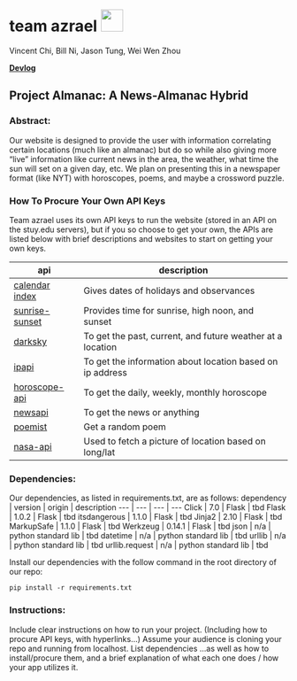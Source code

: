 # team azrael <img src="https://d1lss44hh2trtw.cloudfront.net/assets/article/2015/07/06/Azrael_Returns_feature.jpg" height="40">
Vincent Chi, Bill Ni, Jason Tung, Wei Wen Zhou

**[Devlog](https://github.com/jason-tung/sd_p01/blob/master/devlog.txt)**

## Project Almanac: A News-Almanac Hybrid

### Abstract:
Our website is designed to provide the user with information correlating certain locations (much like an almanac) but do so while also giving more “live” information like current news in the area, the weather, what time the sun will set on a given day, etc. We plan on presenting this in a newspaper format (like NYT) with horoscopes, poems, and maybe a crossword puzzle.

### How To Procure Your Own API Keys
Team azrael uses its own API keys to run the website (stored in an API on the stuy.edu servers), but if you so choose to get your own, the APIs are listed below with brief descriptions and websites to start on getting your own keys.

api | description
--- | ---
[calendar index](https://www.calendarindex.com/)  | Gives dates of holidays and observances
[sunrise-sunset](https://sunrise-sunset.org/api) | Provides time for sunrise, high noon, and sunset
[darksky](https://darksky.net/dev) | To get the past, current, and future weather at a location
[ipapi](https://ipapi.co/)  | To get the information about location based on ip address
[horoscope-api](https://github.com/tapaswenipathak/Horoscope-API) | To get the daily, weekly, monthly horoscope
[newsapi](https://newsapi.org/) | To get the news or anything
[poemist](https://poemist.github.io/poemist-apidoc/#misc-services) | Get a random poem
[nasa-api](https://api.nasa.gov/) | Used to fetch a picture of location based on long/lat

### Dependencies: 
Our dependencies, as listed in requirements.txt, are as follows:
dependency | version | origin | description
--- | --- | --- | ---
Click | 7.0 | Flask | tbd
Flask | 1.0.2 | Flask |  tbd
itsdangerous | 1.1.0 | Flask |  tbd
Jinja2 | 2.10 | Flask |  tbd
MarkupSafe | 1.1.0 | Flask |  tbd
Werkzeug | 0.14.1 | Flask |  tbd
json | n/a | python standard lib |  tbd
datetime | n/a | python standard lib |  tbd
urllib | n/a | python standard lib |  tbd
urllib.request | n/a | python standard lib |  tbd


Install our dependencies with the follow command in the root directory of our repo:
```
pip install -r requirements.txt
```

### Instructions:


Include clear instructions on how to run your project. (Including how to procure API keys, with hyperlinks...)
Assume your audience is cloning your repo and running from localhost.
List dependencies
...as well as how to install/procure them,
and a brief explanation of what each one does / how your app utilizes it.
